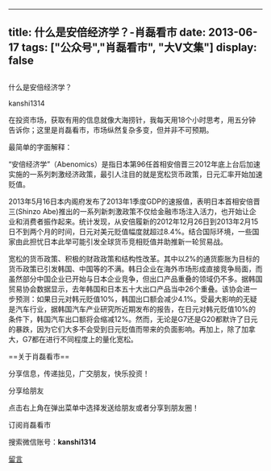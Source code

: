 
---
title:  什么是安倍经济学？-肖磊看市
date: 2013-06-17
tags: ["公众号","肖磊看市", "大V文集"]
display: false
---


## 



什么是安倍经济学？




kanshi1314




在投资市场，获取有用的信息就像大海捞针，我每天用18个小时思考，用五分钟告诉你；这里是肖磊看市，市场纵然复杂多变，但并非不可预期。


最简单的字面解释：

“安倍经济学”（Abenomics）是指日本第96任首相安倍晋三2012年底上台后加速实施的一系列刺激经济政策，最引人注目的就是宽松货币政策，日元汇率开始加速贬值。

2013年5月16日本内阁府发布了2013年1季度GDP的速报值，表明日本首相安倍晋三(Shinzo Abe)推出的一系列新刺激政策不仅给金融市场注入活力，也开始让企业和消费者振作起来。统计发现，从安倍履新的2012年12月26日到2013年2月15日不到两个月的时间，日元对美元贬值幅度就超过8.4%。结合国际环境，一些国家由此担忧日本此举可能引发全球货币竞相贬值并助推新一轮贸易战。

宽松的货币政策、积极的财政政策和结构性改革。其中以2%的通货膨胀为目标的货币政策已引发韩国、中国等的不满。韩日企业在海外市场形成直接竞争局面，而虽然部分中国企业已开始与日本企业竞争，但出口产品重叠的领域仍不多。据韩国贸易协会数据显示，去年韩国和日本五十大出口产品当中26个重叠。该协会进一步预测：如果日元对韩元贬值10%，韩国出口额会减少4.1%。受最大影响的无疑是汽车行业，据韩国汽车产业研究所近期发布的报告，在日元对韩元贬值10%的条件下，韩国汽车出口额将会缩减12%。然而，无论是G7还是G20都默许了日元的暴跌，因为它们大多不会受到日元贬值而带来的负面影响。再加上，除了加拿大，G7都在进行不同程度上的量化宽松。





==关于肖磊看市== 

分享信息，传递拙见，广交朋友，快乐投资！



分享给朋友

点击右上角在弹出菜单中选择发送给朋友或者分享到朋友圈！　



订阅肖磊看市

搜索微信账号：**kanshi1314**











[留言](javascript:;)


